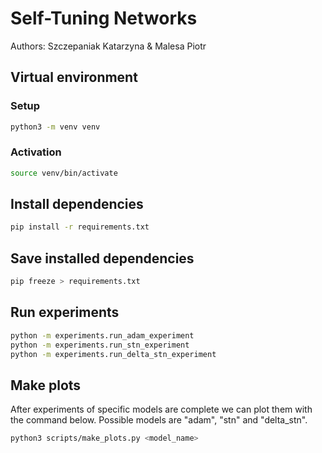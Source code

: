 # Self-Tuning Networks
Authors: Szczepaniak Katarzyna & Malesa Piotr

## Virtual environment
### Setup
```bash
python3 -m venv venv
```

### Activation
```bash
source venv/bin/activate
```

## Install dependencies
```bash
pip install -r requirements.txt
```

## Save installed dependencies
```bash
pip freeze > requirements.txt
```

## Run experiments
```bash
python -m experiments.run_adam_experiment
python -m experiments.run_stn_experiment
python -m experiments.run_delta_stn_experiment
```

## Make plots
After experiments of specific models are complete we can plot them with the command below.
Possible models are "adam", "stn" and "delta_stn".
```bash
python3 scripts/make_plots.py <model_name>
```